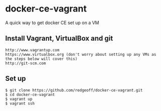 # docker-ce-vagrant

A quick way to get docker CE set up on a VM


Install Vagrant, VirtualBox and git
---

    http://www.vagrantup.com
    https://www.virtualbox.org (don't worry about setting up any VMs as the steps below will cover this)
    http://git-scm.com


Set up
---

    $ git clone https://github.com/redgeoff/docker-ce-vagrant.git
    $ cd docker-ce-vagrant
    $ vagrant up
    $ vagrant ssh
